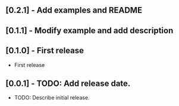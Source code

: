 ## [0.2.1] - Add examples and README

## [0.1.1] - Modify example and add description

## [0.1.0] - First release

- First release

## [0.0.1] - TODO: Add release date.
* TODO: Describe initial release.
